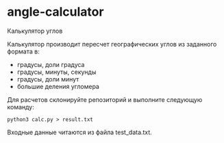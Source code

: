 # angle-calculator
Калькулятор углов 

Калькулятор производит пересчет географических углов из заданного формата в:
- градусы, доли градуса
- градусы, минуты, секунды
- градусы, доли минут
- большие деления угломера

Для расчетов склонируйте репозиторий и выполните следующую команду:

```
python3 calc.py > result.txt
```

Входные данные читаются из файла test_data.txt. 
